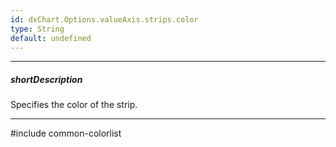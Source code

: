 ```yaml
---
id: dxChart.Options.valueAxis.strips.color
type: String
default: undefined
---
```

---
##### shortDescription
Specifies the color of the strip.

---
#include common-colorlist